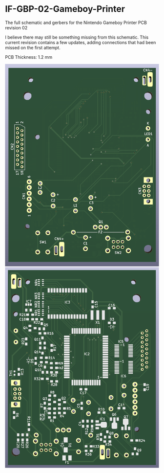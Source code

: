 # IF-GBP-02-Gameboy-Printer
The full schematic and gerbers for the Nintendo Gameboy Printer PCB revision 02

I believe there may still be something missing from this schematic. This current revision contains a few updates, adding connections that had been missed on the first attempt.

PCB Thickness: 1.2 mm

![image](https://github.com/Modman/IF-GBP-02-Gameboy-Printer/blob/main/GBP_Front.png)
![image](https://github.com/Modman/IF-GBP-02-Gameboy-Printer/blob/main/GBP_Back.png)
